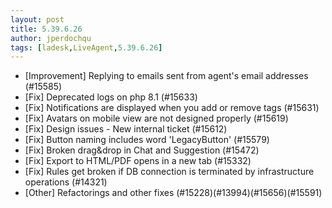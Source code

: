 ```yaml
---
layout: post
title: 5.39.6.26
author: jperdochqu
tags: [ladesk,LiveAgent,5.39.6.26]
---
```


- [Improvement] Replying to emails sent from agent's email addresses  (#15585)
- [Fix] Deprecated logs on php 8.1 (#15633)
- [Fix] Notifications are displayed when you add or remove tags (#15631)
- [Fix] Avatars on mobile view are not designed properly (#15619)
- [Fix] Design issues - New internal ticket (#15612)
- [Fix] Button naming includes word 'LegacyButton' (#15579)
- [Fix] Broken drag&drop in Chat and Suggestion (#15472)
- [Fix] Export to HTML/PDF opens in a new tab (#15332)
- [Fix] Rules get broken if DB connection is terminated by infrastructure operations (#14321)
- [Other] Refactorings and other fixes (#15228)(#13994)(#15656)(#15591)
